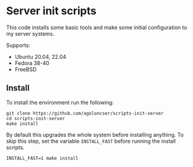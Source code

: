 # Server init scripts

This code installs some basic tools and make some initial configuration to my
server systems.

Supports:

- Ubuntu 20.04, 22.04
- Fedora 38-40
- FreeBSD

## Install

To install the environment run the following:

```shell
git clone https://github.com/agoloncser/scripts-init-server
cd scripts-init-server
make install
```

By default this upgrades the whole system before installing anything. To skip
this step, set the variable `INSTALL_FAST` before running the install
scripts.

```shell
INSTALL_FAST=1 make install
```
